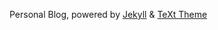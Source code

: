 Personal Blog, powered by [Jekyll](https://jekyllrb.com) & [TeXt Theme](https://github.com/kitian616/jekyll-TeXt-theme)
